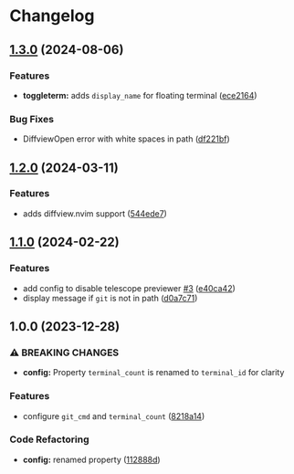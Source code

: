# Changelog

## [1.3.0](https://github.com/agoodshort/telescope-git-submodules.nvim/compare/v1.2.0...v1.3.0) (2024-08-06)


### Features

* **toggleterm:** adds `display_name` for floating terminal ([ece2164](https://github.com/agoodshort/telescope-git-submodules.nvim/commit/ece2164d0171d01f7396420df5ef1cf82a910b60))


### Bug Fixes

* DiffviewOpen error with white spaces in path ([df221bf](https://github.com/agoodshort/telescope-git-submodules.nvim/commit/df221bf7d827fa103bc6b1c6cdfdeae3249e0180))

## [1.2.0](https://github.com/agoodshort/telescope-git-submodules.nvim/compare/v1.1.0...v1.2.0) (2024-03-11)


### Features

* adds diffview.nvim support ([544ede7](https://github.com/agoodshort/telescope-git-submodules.nvim/commit/544ede70d2980e544793dc2d2e1a4e74c778cabf))

## [1.1.0](https://github.com/agoodshort/telescope-git-submodules.nvim/compare/v1.0.0...v1.1.0) (2024-02-22)


### Features

* add config to disable telescope previewer [#3](https://github.com/agoodshort/telescope-git-submodules.nvim/issues/3) ([e40ca42](https://github.com/agoodshort/telescope-git-submodules.nvim/commit/e40ca42a97f65c9661a5efce6283d9f73eda729c))
* display message if `git` is not in path ([d0a7c71](https://github.com/agoodshort/telescope-git-submodules.nvim/commit/d0a7c71f502cf51a421f7c80e953dad776388684))

## 1.0.0 (2023-12-28)


### ⚠ BREAKING CHANGES

* **config:** Property `terminal_count` is renamed to `terminal_id` for clarity

### Features

* configure `git_cmd` and `terminal_count` ([8218a14](https://github.com/agoodshort/telescope-git-submodules.nvim/commit/8218a14ae35f9ad627b41fe7dcbd8695e9d29550))


### Code Refactoring

* **config:** renamed property ([112888d](https://github.com/agoodshort/telescope-git-submodules.nvim/commit/112888da08c60096dd5add342b589761ad9f3810))
